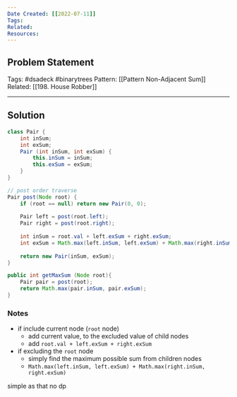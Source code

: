 ```yaml
---
Date Created: [[2022-07-11]]
Tags: 
Related: 
Resources: 
---
```


## Problem Statement


Tags:  #dsadeck  #binarytrees 
Pattern: [[Pattern Non-Adjacent Sum]]
Related: [[198. House Robber]]

---

## Solution
``` java
class Pair {
	int inSum;
	int exSum;
	Pair (int inSum, int exSum) {
		this.inSum = inSum;
		this.exSum = exSum;
	}
}

// post order traverse
Pair post(Node root) {
	if (root == null) return new Pair(0, 0);
	
	Pair left = post(root.left);
	Pair right = post(root.right);
	
	int inSum = root.val + left.exSum + right.exSum;
	int exSum = Math.max(left.inSum, left.exSum) + Math.max(right.inSum, right.exSum);
	
	return new Pair(inSum, exSum);
}

public int getMaxSum (Node root){
	Pair pair = post(root);
	return Math.max(pair.inSum, pair.exSum);
}
```

### Notes
- if include current node (`root` node)
	- add current value, to the excluded value of child nodes
	- add `root.val + left.exSum + right.exSum`
- if excluding the `root` node
	- simply find the maximum possible sum from children nodes
	- `Math.max(left.inSum, left.exSum) + Math.max(right.inSum, right.exSum)`

simple as that
no dp

